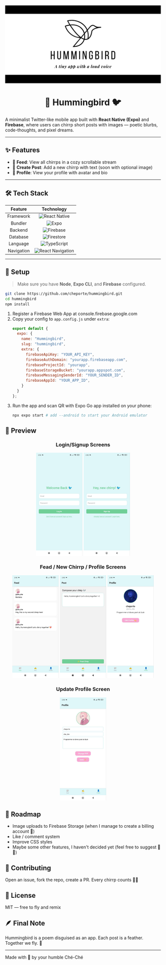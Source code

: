 ![Banner](./img/hummingbird-banner.png)


<div align=center>

# 🌸 Hummingbird 🐦

</div>

A minimalist Twitter-like mobile app built with **React Native (Expo)** and **Firebase**, where users can chirrp short posts with images — poetic blurbs, code-thoughts, and pixel dreams.

---

## ✨ Features

- 📰 **Feed**: View all chirrps in a cozy scrollable stream
- 📝 **Create Post**: Add a new chirrp with text (soon with optional image)
- 👤 **Profile**: View your profile with avatar and bio

---

## 🛠️ Tech Stack

<div align=center>

|  Feature   |                                                           Technology                                                            |
|:----------:|:-------------------------------------------------------------------------------------------------------------------------------:|
| Framework  |        ![React Native](https://img.shields.io/badge/React_Native-20232A?style=for-the-badge&logo=react&logoColor=61DAFB)        |
|  Bundler   |                 ![Expo](https://img.shields.io/badge/Expo-000020?style=for-the-badge&logo=expo&logoColor=white)                 |
|  Backend   |           ![Firebase](https://img.shields.io/badge/Firebase-ffca28?style=for-the-badge&logo=firebase&logoColor=black)           |
|  Database  |          ![Firestore](https://img.shields.io/badge/Firestore-ffca28?style=for-the-badge&logo=Firebase&logoColor=black)          |
|  Language  |        ![TypeScript](https://img.shields.io/badge/TypeScript-3178c6?style=for-the-badge&logo=typescript&logoColor=white)        |
| Navigation | ![React Navigation](https://img.shields.io/badge/React_Navigation-000000?style=for-the-badge&logo=react-router&logoColor=white) |

</div> 




---

## 🔧 Setup

> Make sure you have **Node**, **Expo CLI**, and **Firebase** configured.

```bash
git clone https://github.com/cheporte/hummingbird.git
cd hummingbird
npm install
```
1. Register a Firebase Web App at console.firebase.google.com 
2. Copy your config to `app.config.js` under `extra`:
    ```js
    export default {
      expo: {
        name: "Hummingbird",
        slug: "hummingbird",
        extra: {
          firebaseApiKey: "YOUR_API_KEY",
          firebaseAuthDomain: "yourapp.firebaseapp.com",
          firebaseProjectId: "yourapp",
          firebaseStorageBucket: "yourapp.appspot.com",
          firebaseMessagingSenderId: "YOUR_SENDER_ID",
          firebaseAppId: "YOUR_APP_ID",
        }
      }
    };
    ```
3. Run the app and scan QR with Expo Go app installed on your phone:
    ```bash
    npx expo start # add --android to start your Android emulator 
    ```

## 📸 Preview

<div align=center>

### Login/Signup Screens

</div>
<div align=center>

<img src="./img/previews/login_preview.jpg" width="150"/>
<img src="./img/previews/signup_preview.jpg" width="150"/>

</div>

<div align=center>

### Fead / New Chirrp / Profile Screens

</div>
<div align=center>

<img src="./img/previews/feed_preview.jpg" width="150"/>
<img src="./img/previews/new_chirrp_preview.jpg" width="150"/>
<img src="./img/previews/profile_preview.jpg" width="150"/>

</div>

<div align=center>

### Update Profile Screen

</div>
<div align=center>

<img src="./img/previews/profile_update_preview.jpg" width="150"/>

</div>

## 🔮 Roadmap
- Image uploads to Firebase Storage (when I manage to create a billing account 🫠)
- Like / comment system
- Improve CSS styles
- Maybe some other features, I haven't decided yet (feel free to suggest 👀✨)

## 🌈 Contributing
Open an issue, fork the repo, create a PR.
Every chirrp counts 🐤✨

## 📜 License
MIT — free to fly and remix

## 🪶 Final Note
Hummingbird is a poem disguised as an app.
Each post is a feather. Together we fly. 🌸

---

Made with 💖 by your humble Ché-Ché
